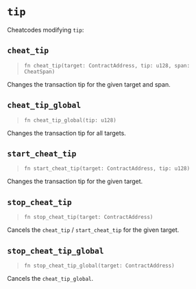 # `tip`

Cheatcodes modifying `tip`:

## `cheat_tip`
> `fn cheat_tip(target: ContractAddress, tip: u128, span: CheatSpan)`

Changes the transaction tip for the given target and span.

## `cheat_tip_global`
> `fn cheat_tip_global(tip: u128)`

Changes the transaction tip for all targets.

## `start_cheat_tip`
> `fn start_cheat_tip(target: ContractAddress, tip: u128)`

Changes the transaction tip for the given target.

## `stop_cheat_tip`
> `fn stop_cheat_tip(target: ContractAddress)`

Cancels the `cheat_tip` / `start_cheat_tip` for the given target.

## `stop_cheat_tip_global`
> `fn stop_cheat_tip_global(target: ContractAddress)`

Cancels the `cheat_tip_global`.
